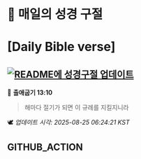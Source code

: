 # 🙏 매일의 성경 구절
# [Daily Bible verse]
## [![README에 성경구절 업데이트](https://github.com/DONGSUKA/first_test/actions/workflows/update-readme-bible.yml/badge.svg)](https://github.com/DONGSUKA/first_test/actions/workflows/update-readme-bible.yml)
<!-- START_BIBLE_VERSE -->
📖 **출애굽기 13:10**
> 해마다 절기가 되면 이 규례를 지킬지니라

🕊️ _업데이트 시각: 2025-08-25 06:24:21 KST_
  <!-- END_BIBLE_VERSE -->
## GITHUB_ACTION
